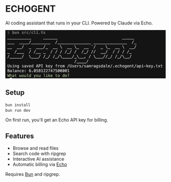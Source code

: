 # ECHOGENT

AI coding assistant that runs in your CLI. Powered by Claude via Echo.

![Example](imgs/ex.png)


## Setup

```bash
bun install
bun run dev
```

On first run, you'll get an Echo API key for billing.

## Features

- Browse and read files
- Search code with ripgrep
- Interactive AI assistance
- Automatic billing via [Echo](echo.merit.systems)

Requires [Bun](https://bun.com) and ripgrep.